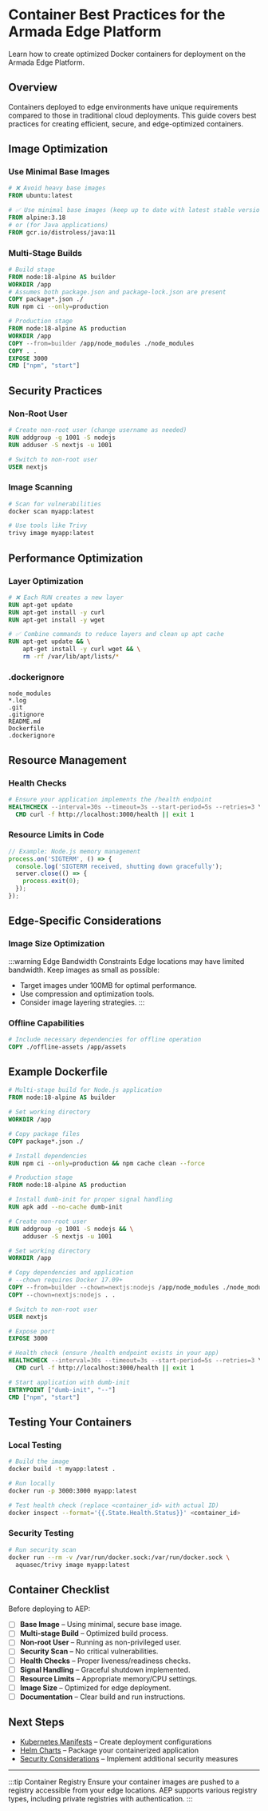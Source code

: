 # Container Best Practices for the Armada Edge Platform

Learn how to create optimized Docker containers for deployment on the Armada Edge Platform.

## Overview

Containers deployed to edge environments have unique requirements compared to those in traditional cloud deployments. This guide covers best practices for creating efficient, secure, and edge-optimized containers.

## Image Optimization

### Use Minimal Base Images

```dockerfile
# ❌ Avoid heavy base images
FROM ubuntu:latest

# ✅ Use minimal base images (keep up to date with latest stable versions)
FROM alpine:3.18
# or (for Java applications)
FROM gcr.io/distroless/java:11
```

### Multi-Stage Builds

```dockerfile
# Build stage
FROM node:18-alpine AS builder
WORKDIR /app
# Assumes both package.json and package-lock.json are present
COPY package*.json ./
RUN npm ci --only=production

# Production stage
FROM node:18-alpine AS production
WORKDIR /app
COPY --from=builder /app/node_modules ./node_modules
COPY . .
EXPOSE 3000
CMD ["npm", "start"]
```

## Security Practices

### Non-Root User

```dockerfile
# Create non-root user (change username as needed)
RUN addgroup -g 1001 -S nodejs
RUN adduser -S nextjs -u 1001

# Switch to non-root user
USER nextjs
```

### Image Scanning

```bash
# Scan for vulnerabilities
docker scan myapp:latest

# Use tools like Trivy
trivy image myapp:latest
```

## Performance Optimization

### Layer Optimization

```dockerfile
# ❌ Each RUN creates a new layer
RUN apt-get update
RUN apt-get install -y curl
RUN apt-get install -y wget

# ✅ Combine commands to reduce layers and clean up apt cache
RUN apt-get update && \
    apt-get install -y curl wget && \
    rm -rf /var/lib/apt/lists/*
```

### .dockerignore

```dockerignore
node_modules
*.log
.git
.gitignore
README.md
Dockerfile
.dockerignore
```

## Resource Management

### Health Checks

```dockerfile
# Ensure your application implements the /health endpoint
HEALTHCHECK --interval=30s --timeout=3s --start-period=5s --retries=3 \
  CMD curl -f http://localhost:3000/health || exit 1
```

### Resource Limits in Code

```javascript
// Example: Node.js memory management
process.on('SIGTERM', () => {
  console.log('SIGTERM received, shutting down gracefully');
  server.close(() => {
    process.exit(0);
  });
});
```

## Edge-Specific Considerations

### Image Size Optimization

:::warning Edge Bandwidth Constraints
Edge locations may have limited bandwidth. Keep images as small as possible:
- Target images under 100MB for optimal performance.
- Use compression and optimization tools.
- Consider image layering strategies.
:::

### Offline Capabilities

```dockerfile
# Include necessary dependencies for offline operation
COPY ./offline-assets /app/assets
```

## Example Dockerfile

```dockerfile
# Multi-stage build for Node.js application
FROM node:18-alpine AS builder

# Set working directory
WORKDIR /app

# Copy package files
COPY package*.json ./

# Install dependencies
RUN npm ci --only=production && npm cache clean --force

# Production stage
FROM node:18-alpine AS production

# Install dumb-init for proper signal handling
RUN apk add --no-cache dumb-init

# Create non-root user
RUN addgroup -g 1001 -S nodejs && \
    adduser -S nextjs -u 1001

# Set working directory
WORKDIR /app

# Copy dependencies and application
# --chown requires Docker 17.09+
COPY --from=builder --chown=nextjs:nodejs /app/node_modules ./node_modules
COPY --chown=nextjs:nodejs . .

# Switch to non-root user
USER nextjs

# Expose port
EXPOSE 3000

# Health check (ensure /health endpoint exists in your app)
HEALTHCHECK --interval=30s --timeout=3s --start-period=5s --retries=3 \
  CMD curl -f http://localhost:3000/health || exit 1

# Start application with dumb-init
ENTRYPOINT ["dumb-init", "--"]
CMD ["npm", "start"]
```

## Testing Your Containers

### Local Testing

```bash
# Build the image
docker build -t myapp:latest .

# Run locally
docker run -p 3000:3000 myapp:latest

# Test health check (replace <container_id> with actual ID)
docker inspect --format='{{.State.Health.Status}}' <container_id>
```

### Security Testing

```bash
# Run security scan
docker run --rm -v /var/run/docker.sock:/var/run/docker.sock \
  aquasec/trivy image myapp:latest
```

## Container Checklist

Before deploying to AEP:

- [ ] **Base Image** – Using minimal, secure base image.
- [ ] **Multi-stage Build** – Optimized build process.
- [ ] **Non-root User** – Running as non-privileged user.
- [ ] **Security Scan** – No critical vulnerabilities.
- [ ] **Health Checks** – Proper liveness/readiness checks.
- [ ] **Signal Handling** – Graceful shutdown implemented.
- [ ] **Resource Limits** – Appropriate memory/CPU settings.
- [ ] **Image Size** – Optimized for edge deployment.
- [ ] **Documentation** – Clear build and run instructions.

## Next Steps

- [Kubernetes Manifests](./kubernetes-manifests.md) – Create deployment configurations
- [Helm Charts](./helm-charts.md) – Package your containerized application
- [Security Considerations](./security-considerations.md) – Implement additional security measures

---

:::tip Container Registry
Ensure your container images are pushed to a registry accessible from your edge locations. AEP supports various registry types, including private registries with authentication.
::: 